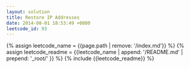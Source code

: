```yaml
---
layout: solution
title: Restore IP Addresses
date: 2014-08-01 18:53:49 +0800
leetcode_id: 93
---
```

{% assign leetcode_name = {{page.path | remove: '/index.md'}}  %}
{% assign leetcode_readme = {{leetcode_name | append: '/README.md' | prepend: '_root/' }}  %}
{% include {{leetcode_readme}} %}
